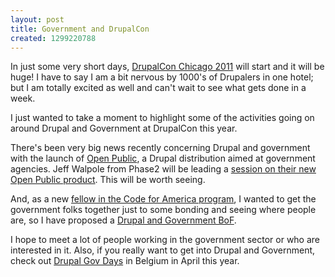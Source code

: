 ```yaml
---
layout: post
title: Government and DrupalCon
created: 1299220788
---
```


In just some very short days, [DrupalCon Chicago 2011](http://chicago2011.drupal.org/) will start and it will be huge!  I have to say I am a bit nervous by 1000's of Drupalers in one hotel; but I am totally excited as well and can't wait to see what gets done in a week.

I just wanted to take a moment to highlight some of the activities going on around Drupal and Government at DrupalCon this year.

There's been very big news recently concerning Drupal and government with the launch of [Open Public](http://openpublicapp.com/), a Drupal distribution aimed at government agencies.  Jeff Walpole from Phase2 will be leading a [session on their new Open Public product](http://chicago2011.drupal.org/sessions/introducing-openpublic-government-drupal-distribution).  This will be worth seeing.

And, as a new [fellow in the Code for America program](http://codeforamerica.org/author/alan/), I wanted to get the government folks together just to some bonding and seeing where people are, so I have proposed a [Drupal and Government BoF](http://chicago2011.drupal.org/forum/drupal-and-government).

I hope to meet a lot of people working in the government sector or who are interested in it.  Also, if you really want to get into Drupal and Government, check out [Drupal Gov Days](http://www.drupalgovdays.org/) in Belgium in April this year.

